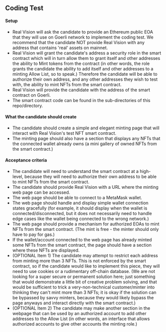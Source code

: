 ## Coding Test

#### Setup

- Real Vision will ask the candidate to provide an Ethereum public EOA that they will use on Goerli network to implement the coding test.
We recommend that the candidate NOT provide Real Vision with any address that contains 'real' assets on mainnet.
- Real Vision will grant the candidate's address a security role in the smart contract which will in turn allow them to grant itself and other
addresses the ability to Mint tokens from the contract (in other words, the role grants the candidate the ability to add itself and other
addresses to a minting Allow List, so to speak.) Therefore the candidate will be able to authorize their own address, and any other addresses
they wish to test with, the ability to mint NFTs from the smart contract.
- Real Vision will provide the candidate with the address of the smart contract on Goerli.
- The smart contract code can be found in the sub-directories of this repo/directory.

#### What the candidate should create

- The candidate should create a simple and elegant minting page that will interact with Real Vision's test NFT smart contract.
- The minting page should also have a section that displays any NFTs that the connected wallet already owns (a mini gallery of owned
NFTs from the smart contract.)

#### Acceptance criteria

- The candidate will need to understand the smart contract at a high-level, because they will need to authorize their own address to be
able to mint NFTs from the smart contract.
- The candidate should provide Real Vision with a URL where the minting web page can be accessed.
- The web page should be able to connect to a MetaMask wallet.
- The web page should handle and display simple wallet connection states gracefully (for example, it should display when the wallet is connected/disconnected,
but it does not necessarily need to handle edge cases like the wallet being connected to the wrong network.)
- The web page should provide a mechanism for authorized EOAs to mint NFTs from the smart contract. (The mint is free - the minter
should only have to pay for gas.)
- If the wallet/account connected to the web page has already minted some NFTs from the smart contract, the page should have a section
where these NFTs are displayed.
- (OPTIONAL Item 1) The candidate may attempt to restrict each address from minting more than 3 NFTs. This is not enforced by the smart contract,
so if the candidate would like to implement this piece, they will need to use cookies or a rudimentary off-chain database. (We are not looking for
a super secure or permanent solution here; just something that would demonstrate a little bit of creative problem solving, and that would be
sufficient to trick a very-non-technical customer/minter into thinking they can't mint more than 3 NFTs; it is okay if the solution can
be bypassed by savvy minters, because they would likely bypass the page anyways and interact directly with the smart contract.)
- (OPTIONAL Item 2) The candidate may make another section in the webpage that can be used by an authorized account to add other addresses to the Allow List
(in other words, an interface that allows authorized accounts to give other accounts the minting role.)

